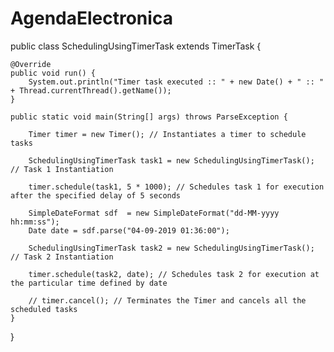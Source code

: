 # AgendaElectronica

public class SchedulingUsingTimerTask extends TimerTask {
 
    @Override
    public void run() {
        System.out.println("Timer task executed :: " + new Date() + " :: " + Thread.currentThread().getName());
    }
     
    public static void main(String[] args) throws ParseException {
         
        Timer timer = new Timer(); // Instantiates a timer to schedule tasks
 
        SchedulingUsingTimerTask task1 = new SchedulingUsingTimerTask(); // Task 1 Instantiation
         
        timer.schedule(task1, 5 * 1000); // Schedules task 1 for execution after the specified delay of 5 seconds
 
        SimpleDateFormat sdf  = new SimpleDateFormat("dd-MM-yyyy hh:mm:ss");
        Date date = sdf.parse("04-09-2019 01:36:00");
         
        SchedulingUsingTimerTask task2 = new SchedulingUsingTimerTask(); // Task 2 Instantiation
         
        timer.schedule(task2, date); // Schedules task 2 for execution at the particular time defined by date
         
        // timer.cancel(); // Terminates the Timer and cancels all the scheduled tasks
    }
}
